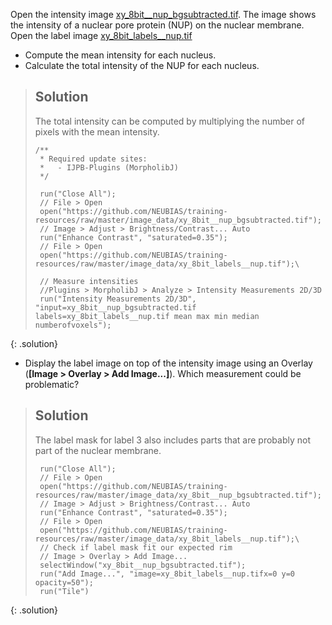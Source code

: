 Open the intensity image 
[xy_8bit__nup_bgsubtracted.tif](https://github.com/NEUBIAS/training-resources/raw/master/image_data/xy_8bit__nup_bgsubtracted.tif). The image
shows the intensity of a nuclear pore protein (NUP) on the nuclear membrane. Open the label image [xy_8bit_labels__nup.tif](https://github.com/NEUBIAS/training-resources/raw/master/image_data/xy_8bit_labels__nup.tif)

- Compute the mean intensity for each nucleus.
- Calculate the total intensity of the NUP for each nucleus.


> ## Solution
> The total intensity can be computed by multiplying the number of pixels with the mean intensity.
> ```
> /**
>  * Required update sites: 
>  *   - IJPB-Plugins (MorpholibJ)
>  */
>
>  run("Close All");
>  // File > Open
>  open("https://github.com/NEUBIAS/training-resources/raw/master/image_data/xy_8bit__nup_bgsubtracted.tif");
>  // Image > Adjust > Brightness/Contrast... Auto
>  run("Enhance Contrast", "saturated=0.35");
>  // File > Open
>  open("https://github.com/NEUBIAS/training-resources/raw/master/image_data/xy_8bit_labels__nup.tif");\
>
>  // Measure intensities
>  //Plugins > MorpholibJ > Analyze > Intensity Measurements 2D/3D
>  run("Intensity Measurements 2D/3D", "input=xy_8bit__nup_bgsubtracted.tif labels=xy_8bit_labels__nup.tif mean max min median numberofvoxels");
> ```
{: .solution}

 - Display the label image on top of the intensity image using an Overlay (**[Image > Overlay > Add Image...]**). 
Which measurement could be problematic?

> ## Solution
> The label mask for label 3 also includes parts that are probably not part of the nuclear membrane. 
> ```
>  run("Close All");
>  // File > Open
>  open("https://github.com/NEUBIAS/training-resources/raw/master/image_data/xy_8bit__nup_bgsubtracted.tif");
>  // Image > Adjust > Brightness/Contrast... Auto
>  run("Enhance Contrast", "saturated=0.35");
>  // File > Open
>  open("https://github.com/NEUBIAS/training-resources/raw/master/image_data/xy_8bit_labels__nup.tif");\
>  // Check if label mask fit our expected rim
>  // Image > Overlay > Add Image...
>  selectWindow("xy_8bit__nup_bgsubtracted.tif");
>  run("Add Image...", "image=xy_8bit_labels__nup.tifx=0 y=0 opacity=50");
>  run("Tile")
>```
{: .solution}
